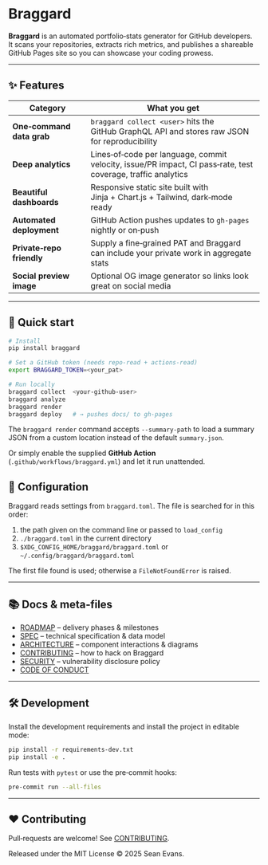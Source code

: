 # Braggard

**Braggard** is an automated portfolio‑stats generator for GitHub developers.  
It scans your repositories, extracts rich metrics, and publishes a shareable GitHub Pages site so you can showcase your coding prowess.

---

## ✨ Features

| Category | What you get |
|----------|--------------|
| **One‑command data grab** | `braggard collect <user>` hits the GitHub GraphQL API and stores raw JSON for reproducibility |
| **Deep analytics** | Lines‑of‑code per language, commit velocity, issue/PR impact, CI pass‑rate, test coverage, traffic analytics |
| **Beautiful dashboards** | Responsive static site built with Jinja + Chart.js + Tailwind, dark‑mode ready |
| **Automated deployment** | GitHub Action pushes updates to `gh-pages` nightly or on‑push |
| **Private‑repo friendly** | Supply a fine‑grained PAT and Braggard can include your private work in aggregate stats |
| **Social preview image** | Optional OG image generator so links look great on social media |

---

## 🚀 Quick start

```bash
# Install
pip install braggard

# Set a GitHub token (needs repo‑read + actions‑read)
export BRAGGARD_TOKEN=<your_pat>

# Run locally
braggard collect  <your‑github‑user>
braggard analyze
braggard render
braggard deploy   # → pushes docs/ to gh-pages
```

The `braggard render` command accepts `--summary-path` to load a summary JSON
from a custom location instead of the default `summary.json`.

Or simply enable the supplied **GitHub Action** (`.github/workflows/braggard.yml`) and let it run unattended.

## 📝 Configuration

Braggard reads settings from `braggard.toml`. The file is searched for in
this order:

1. the path given on the command line or passed to `load_config`
2. `./braggard.toml` in the current directory
3. `$XDG_CONFIG_HOME/braggard/braggard.toml` or
   `~/.config/braggard/braggard.toml`

The first file found is used; otherwise a `FileNotFoundError` is raised.

---

## 📚 Docs & meta‑files

* [ROADMAP](./ROADMAP.md) – delivery phases & milestones  
* [SPEC](./SPEC.md) – technical specification & data model  
* [ARCHITECTURE](./ARCHITECTURE.md) – component interactions & diagrams  
* [CONTRIBUTING](./CONTRIBUTING.md) – how to hack on Braggard  
* [SECURITY](./SECURITY.md) – vulnerability disclosure policy  
* [CODE OF CONDUCT](./CODE_OF_CONDUCT.md)

---

## 🛠 Development

Install the development requirements and install the project in editable mode:

```bash
pip install -r requirements-dev.txt
pip install -e .
```

Run tests with `pytest` or use the pre‑commit hooks:

```bash
pre-commit run --all-files
```

---

## ❤️ Contributing

Pull‑requests are welcome! See [CONTRIBUTING](./CONTRIBUTING.md).

Released under the MIT License © 2025 Sean Evans.
